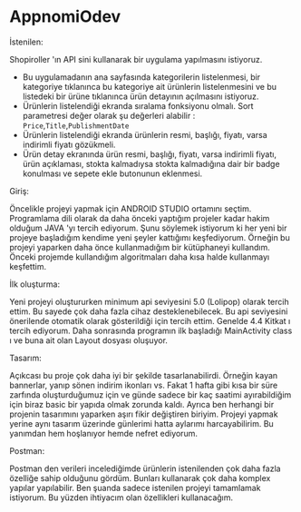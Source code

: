 # AppnomiOdev

İstenilen:

Shopiroller 'ın API sini kullanarak bir uygulama yapılmasını istiyoruz.

- Bu uygulamadanın ana sayfasında kategorilerin listelenmesi, bir kategoriye tıklanınca bu kategoriye ait ürünlerin listelenmesini ve bu listedeki bir ürüne tıklanınca ürün detayının açılmasını istiyoruz.
- Ürünlerin listelendiği ekranda sıralama fonksiyonu olmalı. Sort parametresi değer olarak şu değerleri alabilir : `Price`,`Title`,`PublishmentDate`
- Ürünlerin listelendiği ekranda ürünlerin resmi, başlığı, fiyatı, varsa indirimli fiyatı gözükmeli.
- Ürün detay ekranında ürün resmi, başlığı, fiyatı, varsa indirimli fiyatı, ürün açıklaması, stokta kalmadıysa stokta kalmadığına dair bir badge konulması ve sepete ekle butonunun eklenmesi.

Giriş:

Öncelikle projeyi yapmak için ANDROID STUDIO ortamını seçtim. Programlama dili olarak da daha önceki yaptığım projeler kadar hakim olduğum JAVA 'yı tercih ediyorum. Şunu söylemek istiyorum ki her yeni bir projeye başladığım kendime yeni şeyler kattığımı keşfediyorum. Örneğin bu projeyi yaparken daha önce kullanmadığım bir kütüphaneyi kullandım. Önceki projemde kullandığım algoritmaları daha kısa halde kullanmayı keşfettim.

İlk oluşturma:

Yeni projeyi oluştururken minimum api seviyesini 5.0 (Lolipop) olarak tercih ettim. Bu sayede çok daha fazla cihaz desteklenebilecek. Bu api seviyesini önerilende otomatik olarak gösterildiği için tercih ettim. Genelde 4.4 Kitkat ı tercih ediyorum. Daha sonrasında programın ilk başladığı MainActivity class ı ve buna ait olan Layout dosyası oluşuyor.

Tasarım:

Açıkcası bu proje çok daha iyi bir şekilde tasarlanabilirdi. Örneğin kayan bannerlar, yanıp sönen indirim ikonları vs. Fakat 1 hafta gibi kısa bir süre zarfında oluşturduğumuz için ve günde sadece bir kaç saatimi ayırabildiğim için biraz basic bir yapıda olmak zorunda kaldı. Ayrıca ben herhangi bir projenin tasarımını yaparken aşırı fikir değiştiren biriyim. Projeyi yapmak yerine aynı tasarım üzerinde günlerimi hatta aylarımı harcayabilirim. Bu yanımdan hem hoşlanıyor hemde nefret ediyorum.

Postman:

Postman den verileri incelediğimde ürünlerin istenilenden çok daha fazla özelliğe sahip olduğunu gördüm. Bunları kullanarak çok daha komplex yapılar yapılabilir. Ben şuanda sadece istenilen projeyi tamamlamak istiyorum. Bu yüzden ihtiyacım olan özellikleri kullanacağım.


